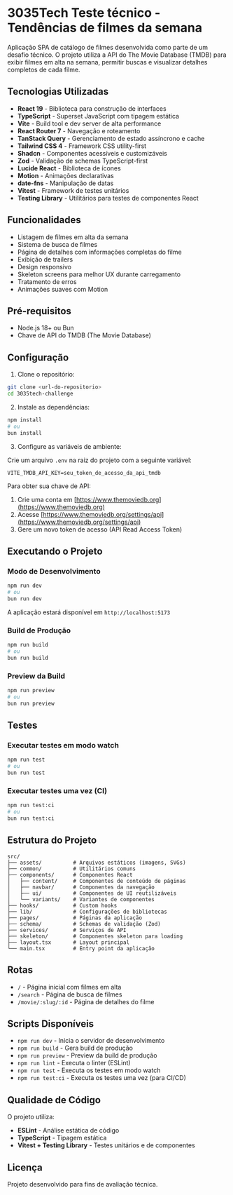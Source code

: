 # 3035Tech Teste técnico - Tendências de filmes da semana

Aplicação SPA de catálogo de filmes desenvolvida como parte de um desafio técnico. O projeto utiliza a API do The Movie Database (TMDB) para exibir filmes em alta na semana, permitir buscas e visualizar detalhes completos de cada filme.

## Tecnologias Utilizadas

- **React 19** - Biblioteca para construção de interfaces
- **TypeScript** - Superset JavaScript com tipagem estática
- **Vite** - Build tool e dev server de alta performance
- **React Router 7** - Navegação e roteamento
- **TanStack Query** - Gerenciamento de estado assíncrono e cache
- **Tailwind CSS 4** - Framework CSS utility-first
- **Shadcn** - Componentes acessíveis e customizáveis
- **Zod** - Validação de schemas TypeScript-first
- **Lucide React** - Biblioteca de ícones
- **Motion** - Animações declarativas
- **date-fns** - Manipulação de datas
- **Vitest** - Framework de testes unitários
- **Testing Library** - Utilitários para testes de componentes React

## Funcionalidades

- Listagem de filmes em alta da semana
- Sistema de busca de filmes
- Página de detalhes com informações completas do filme
- Exibição de trailers
- Design responsivo
- Skeleton screens para melhor UX durante carregamento
- Tratamento de erros
- Animações suaves com Motion

## Pré-requisitos

- Node.js 18+ ou Bun
- Chave de API do TMDB (The Movie Database)

## Configuração

1. Clone o repositório:
```bash
git clone <url-do-repositorio>
cd 3035tech-challenge
```

2. Instale as dependências:
```bash
npm install
# ou
bun install
```

3. Configure as variáveis de ambiente:

Crie um arquivo `.env` na raiz do projeto com a seguinte variável:

```env
VITE_TMDB_API_KEY=seu_token_de_acesso_da_api_tmdb
```

Para obter sua chave de API:
1. Crie uma conta em [https://www.themoviedb.org](https://www.themoviedb.org)
2. Acesse [https://www.themoviedb.org/settings/api](https://www.themoviedb.org/settings/api)
3. Gere um novo token de acesso (API Read Access Token)

## Executando o Projeto

### Modo de Desenvolvimento

```bash
npm run dev
# ou
bun run dev
```

A aplicação estará disponível em `http://localhost:5173`

### Build de Produção

```bash
npm run build
# ou
bun run build
```

### Preview da Build

```bash
npm run preview
# ou
bun run preview
```

## Testes

### Executar testes em modo watch

```bash
npm run test
# ou
bun run test
```

### Executar testes uma vez (CI)

```bash
npm run test:ci
# ou
bun run test:ci
```

## Estrutura do Projeto

```
src/
├── assets/          # Arquivos estáticos (imagens, SVGs)
├── common/          # Utilitários comuns
├── components/      # Componentes React
│   ├── content/     # Componentes de conteúdo de páginas
│   ├── navbar/      # Componentes da navegação
│   ├── ui/          # Componentes de UI reutilizáveis
│   └── variants/    # Variantes de componentes
├── hooks/           # Custom hooks
├── lib/             # Configurações de bibliotecas
├── pages/           # Páginas da aplicação
├── schema/          # Schemas de validação (Zod)
├── services/        # Serviços de API
├── skeleton/        # Componentes skeleton para loading
├── layout.tsx       # Layout principal
└── main.tsx         # Entry point da aplicação
```

## Rotas

- `/` - Página inicial com filmes em alta
- `/search` - Página de busca de filmes
- `/movie/:slug/:id` - Página de detalhes do filme

## Scripts Disponíveis

- `npm run dev` - Inicia o servidor de desenvolvimento
- `npm run build` - Gera build de produção
- `npm run preview` - Preview da build de produção
- `npm run lint` - Executa o linter (ESLint)
- `npm run test` - Executa os testes em modo watch
- `npm run test:ci` - Executa os testes uma vez (para CI/CD)

## Qualidade de Código

O projeto utiliza:
- **ESLint** - Análise estática de código
- **TypeScript** - Tipagem estática
- **Vitest + Testing Library** - Testes unitários e de componentes

## Licença

Projeto desenvolvido para fins de avaliação técnica.
